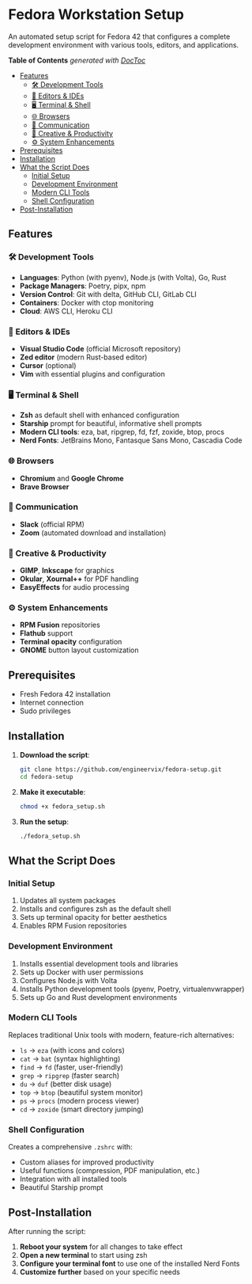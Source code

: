 # Fedora Workstation Setup

An automated setup script for Fedora 42 that configures a complete development environment with various tools, editors, and applications.

<!-- START doctoc generated TOC please keep comment here to allow auto update -->
<!-- DON'T EDIT THIS SECTION, INSTEAD RE-RUN doctoc TO UPDATE -->
**Table of Contents**  *generated with [DocToc](https://github.com/thlorenz/doctoc)*

- [Features](#features)
  - [🛠️ Development Tools](#-development-tools)
  - [📝 Editors & IDEs](#-editors--ides)
  - [🖥️ Terminal & Shell](#-terminal--shell)
  - [🌐 Browsers](#-browsers)
  - [💬 Communication](#-communication)
  - [🎨 Creative & Productivity](#-creative--productivity)
  - [⚙️ System Enhancements](#-system-enhancements)
- [Prerequisites](#prerequisites)
- [Installation](#installation)
- [What the Script Does](#what-the-script-does)
  - [Initial Setup](#initial-setup)
  - [Development Environment](#development-environment)
  - [Modern CLI Tools](#modern-cli-tools)
  - [Shell Configuration](#shell-configuration)
- [Post-Installation](#post-installation)

<!-- END doctoc generated TOC please keep comment here to allow auto update -->

## Features

### 🛠️ Development Tools

- **Languages**: Python (with pyenv), Node.js (with Volta), Go, Rust
- **Package Managers**: Poetry, pipx, npm
- **Version Control**: Git with delta, GitHub CLI, GitLab CLI
- **Containers**: Docker with ctop monitoring
- **Cloud**: AWS CLI, Heroku CLI

### 📝 Editors & IDEs

- **Visual Studio Code** (official Microsoft repository)
- **Zed editor** (modern Rust-based editor)
- **Cursor** (optional)
- **Vim** with essential plugins and configuration

### 🖥️ Terminal & Shell

- **Zsh** as default shell with enhanced configuration
- **Starship** prompt for beautiful, informative shell prompts
- **Modern CLI tools**: eza, bat, ripgrep, fd, fzf, zoxide, btop, procs
- **Nerd Fonts**: JetBrains Mono, Fantasque Sans Mono, Cascadia Code

### 🌐 Browsers

- **Chromium** and **Google Chrome**
- **Brave Browser**

### 💬 Communication

- **Slack** (official RPM)
- **Zoom** (automated download and installation)

### 🎨 Creative & Productivity

- **GIMP**, **Inkscape** for graphics
- **Okular**, **Xournal++** for PDF handling
- **EasyEffects** for audio processing

### ⚙️ System Enhancements

- **RPM Fusion** repositories
- **Flathub** support
- **Terminal opacity** configuration
- **GNOME** button layout customization

## Prerequisites

- Fresh Fedora 42 installation
- Internet connection
- Sudo privileges

## Installation

1. **Download the script**:
   ```bash
   git clone https://github.com/engineervix/fedora-setup.git
   cd fedora-setup
   ```

2. **Make it executable**:
   ```bash
   chmod +x fedora_setup.sh
   ```

3. **Run the setup**:
   ```bash
   ./fedora_setup.sh
   ```

## What the Script Does

### Initial Setup

1. Updates all system packages
2. Installs and configures zsh as the default shell
3. Sets up terminal opacity for better aesthetics
4. Enables RPM Fusion repositories

### Development Environment

1. Installs essential development tools and libraries
2. Sets up Docker with user permissions
3. Configures Node.js with Volta
4. Installs Python development tools (pyenv, Poetry, virtualenvwrapper)
5. Sets up Go and Rust development environments

### Modern CLI Tools

Replaces traditional Unix tools with modern, feature-rich alternatives:

- `ls` → `eza` (with icons and colors)
- `cat` → `bat` (syntax highlighting)
- `find` → `fd` (faster, user-friendly)
- `grep` → `ripgrep` (faster search)
- `du` → `duf` (better disk usage)
- `top` → `btop` (beautiful system monitor)
- `ps` → `procs` (modern process viewer)
- `cd` → `zoxide` (smart directory jumping)

### Shell Configuration

Creates a comprehensive `.zshrc` with:
- Custom aliases for improved productivity
- Useful functions (compression, PDF manipulation, etc.)
- Integration with all installed tools
- Beautiful Starship prompt

## Post-Installation

After running the script:

1. **Reboot your system** for all changes to take effect
2. **Open a new terminal** to start using zsh
3. **Configure your terminal font** to use one of the installed Nerd Fonts
4. **Customize further** based on your specific needs
